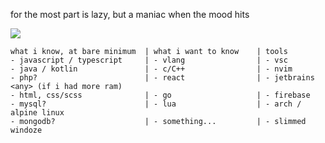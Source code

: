 for the most part is lazy, but a maniac when the mood hits

<img src='https://discord.c99.nl/widget/theme-4/448046610723766273.png'>

```
what i know, at bare minimum  | what i want to know    | tools
- javascript / typescript     | - vlang                | - vsc
- java / kotlin               | - c/C++                | - nvim
- php?                        | - react                | - jetbrains <any> (if i had more ram)
- html, css/scss              | - go                   | - firebase
- mysql?                      | - lua                  | - arch / alpine linux
- mongodb?                    | - something...         | - slimmed windoze
```

